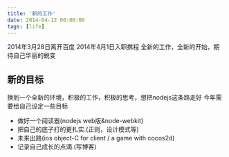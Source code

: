 ```yaml
---
title: '新的工作'
date: 2014-04-12 00:00:00
tags: [life]
---
```


2014年3月28日离开百度
2014年4月1日入职携程
全新的工作，全新的开始，期待自己华丽的蜕变

## 新的目标
换到一个全新的环境，积极的工作，积极的思考，想把nodejs这条路走好
今年需要给自己设定一些目标
* 做好一个阅读器(nodejs web版&node-webkit)
* 把自己的底子打的更扎实.(正则，设计模式等)
* 未来出路(ios object-C for client / a game with cocos2d)
* 记录自己成长的点滴.(写博客)
